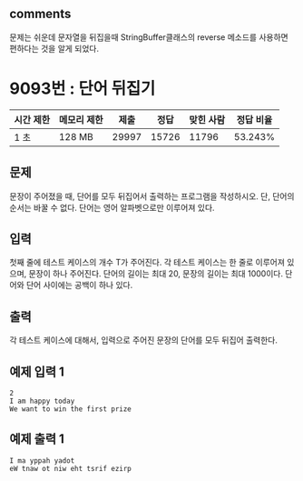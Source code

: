 ## comments
문제는 쉬운데 문자열을 뒤집을때 StringBuffer클래스의 reverse 메소드를 사용하면 편하다는 것을 알게 되었다.

# 9093번 : 단어 뒤집기
|시간 제한|메모리 제한|제출|정답|맞힌 사람|정답 비율|
|------|-------|---|---|----|----|
|1 초|	128 MB|	29997|	15726	|11796|	53.243%|
## 문제
문장이 주어졌을 때, 단어를 모두 뒤집어서 출력하는 프로그램을 작성하시오. 단, 단어의 순서는 바꿀 수 없다. 단어는 영어 알파벳으로만 이루어져 있다.

## 입력
첫째 줄에 테스트 케이스의 개수 T가 주어진다. 각 테스트 케이스는 한 줄로 이루어져 있으며, 문장이 하나 주어진다. 단어의 길이는 최대 20, 문장의 길이는 최대 1000이다. 단어와 단어 사이에는 공백이 하나 있다.

## 출력
각 테스트 케이스에 대해서, 입력으로 주어진 문장의 단어를 모두 뒤집어 출력한다.

## 예제 입력 1
```
2
I am happy today
We want to win the first prize
```
## 예제 출력 1
```
I ma yppah yadot
eW tnaw ot niw eht tsrif ezirp
```